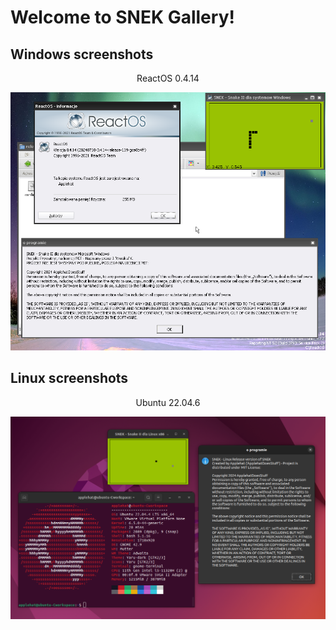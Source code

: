 # Welcome to SNEK Gallery!
## Windows screenshots
<div align="Center">
  
  ReactOS 0.4.14
  
  <img src="images/ReactOS.png">
</div>

## Linux screenshots
<div align="Center">
  
  Ubuntu 22.04.6
  
  <img src="images/Ubuntu-22.04.6-x64.png">
</div>
